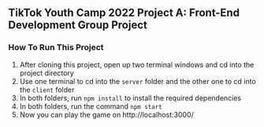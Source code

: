 ## TikTok Youth Camp 2022 Project A: Front-End Development Group Project
### How To Run This Project
1. After cloning this project, open up two terminal windows and cd into the project directory
2. Use one terminal to cd into the `server` folder and the other one to cd into the `client` folder
3. In both folders, run `npm install` to install the required dependencies
4. In both folders, run the command `npm start`
5. Now you can play the game on http://localhost:3000/